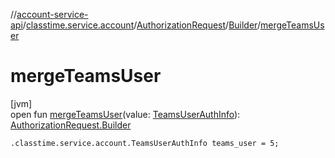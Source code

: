 //[account-service-api](../../../../index.md)/[classtime.service.account](../../index.md)/[AuthorizationRequest](../index.md)/[Builder](index.md)/[mergeTeamsUser](merge-teams-user.md)

# mergeTeamsUser

[jvm]\
open fun [mergeTeamsUser](merge-teams-user.md)(value: [TeamsUserAuthInfo](../../-teams-user-auth-info/index.md)): [AuthorizationRequest.Builder](index.md)

`.classtime.service.account.TeamsUserAuthInfo teams_user = 5;`
